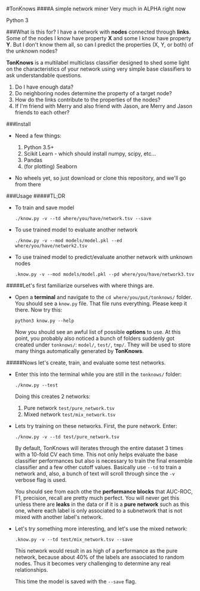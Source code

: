 #TonKnows
####A simple network miner
Very much in ALPHA right now

Python 3

###What is this for?
I have a network with **nodes** connected through **links**. Some of the nodes I know have property **X** and some I
know have property **Y**. But I don't know them all, so can I predict the properties (X, Y, or both) of the unknown nodes?

**TonKnows** is a multilabel multiclass classifier designed to shed some light on the characteristics of your network
using very simple base classifiers to ask understandable questions.
1. Do I have enough data?
2. Do neighboring nodes determine the property of a target node?
3. How do the links contribute to the properties of the nodes?
4. If I'm friend with Merry and also friend with Jason, are Merry and Jason friends to each other?

###Install
* Need a few things:
    1. Python 3.5+
    2. Scikit Learn - which should install numpy, scipy, etc...
    3. Pandas
    4. (for plotting) Seaborn

* No wheels yet, so just download or clone this repository, and we'll go from there

###Usage
#####TL;DR
* To train and save model

    ```./know.py -v --td where/you/have/network.tsv --save```

* To use trained model to evaluate another network

    ```./know.py -v --mod models/model.pkl --ed where/you/have/network2.tsv```

* To use trained model to predict/evaluate another network with unknown nodes

    ```.know.py -v --mod models/model.pkl --pd where/you/have/network3.tsv```

#####Let's first familiarize ourselves with where things are.
* Open a **terminal** and navigate to the ``cd where/you/put/tonknows/`` folder. You should see a ``know.py`` file. That file runs everything.
Please keep it there. Now try this:

    ```python3 know.py --help```

    Now you should see an awful list of possible **options** to use. At this point, you probably also noticed a bunch
    of folders suddenly got created under ``tonknows/``: ``model/``, ``test/``, ``tmp/``.
    They will be used to store many things automatically generated by **TonKnows**.

#####Nows let's create, train, and evaluate some test networks.
* Enter this into the terminal while you are still in the ``tonknows/`` folder:

    ```./know.py --test```
    
    Doing this creates 2 networks:
    1. Pure network ``test/pure_network.tsv``
    1. Mixed network ``test/mix_network.tsv``
    
* Lets try training on these networks. First, the pure network. Enter:
    
    ```./know.py -v --td test/pure_network.tsv```
    
    By default, TonKnows will iterates through the entire dataset 3 times with a 10-fold CV each time. This not only
    helps evaluate the base classifier performances but also is necessary to train the final ensemble classifier and
    a few other cutoff values. Basically use ``--td`` to train a network and, also, a bunch of text will scroll through
    since the ``-v`` verbose flag is used.
    
    You should see from each othe the **performance blocks** that AUC-ROC, F1, precision, recall are pretty much
    perfect. You will never get this unless there are **leaks** in the data or if it is a **pure network** such as this
    one, where each label is only associated to a subnetwork that is not mixed with another label's network.
    
* Let's try something more interesting, and let's use the mixed network:
    
    ```.know.py -v --td test/mix_network.tsv --save```
    
    This network would result in as high of a performance as the pure network, because about 40% of the labels are
    associated to random nodes. Thus it becomes very challenging to determine any real relationships.
    
    This time the model is saved with the ``--save`` flag.